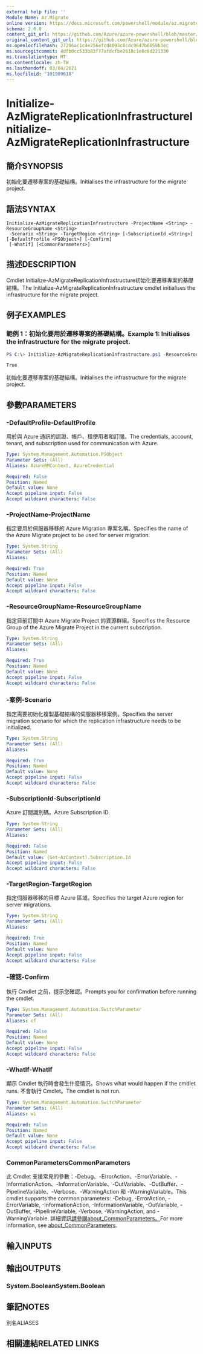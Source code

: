 ```yaml
---
external help file: ''
Module Name: Az.Migrate
online version: https://docs.microsoft.com/powershell/module/az.migrate/initialize-azmigratereplicationinfrastructure
schema: 2.0.0
content_git_url: https://github.com/Azure/azure-powershell/blob/master/src/Migrate/help/Initialize-AzMigrateReplicationInfrastructure.md
original_content_git_url: https://github.com/Azure/azure-powershell/blob/master/src/Migrate/help/Initialize-AzMigrateReplicationInfrastructure.md
ms.openlocfilehash: 27206ac1c4e256efcd4093c8cdc9647b6059b3ec
ms.sourcegitcommit: 4dfb0cc533b83f77afdcfbe2618c1e6c8d221330
ms.translationtype: MT
ms.contentlocale: zh-TW
ms.lasthandoff: 03/04/2021
ms.locfileid: "101909618"
---
```

# <span data-ttu-id="d5d7b-101">Initialize-AzMigrateReplicationInfrastructure</span><span class="sxs-lookup"><span data-stu-id="d5d7b-101">Initialize-AzMigrateReplicationInfrastructure</span></span>

## <span data-ttu-id="d5d7b-102">簡介</span><span class="sxs-lookup"><span data-stu-id="d5d7b-102">SYNOPSIS</span></span>
<span data-ttu-id="d5d7b-103">初始化要遷移專案的基礎結構。</span><span class="sxs-lookup"><span data-stu-id="d5d7b-103">Initialises the infrastructure for the migrate project.</span></span>

## <span data-ttu-id="d5d7b-104">語法</span><span class="sxs-lookup"><span data-stu-id="d5d7b-104">SYNTAX</span></span>

```
Initialize-AzMigrateReplicationInfrastructure -ProjectName <String> -ResourceGroupName <String>
 -Scenario <String> -TargetRegion <String> [-SubscriptionId <String>] [-DefaultProfile <PSObject>] [-Confirm]
 [-WhatIf] [<CommonParameters>]
```

## <span data-ttu-id="d5d7b-105">描述</span><span class="sxs-lookup"><span data-stu-id="d5d7b-105">DESCRIPTION</span></span>
<span data-ttu-id="d5d7b-106">Cmdlet Initialize-AzMigrateReplicationInfrastructure初始化要遷移專案的基礎結構。</span><span class="sxs-lookup"><span data-stu-id="d5d7b-106">The Initialize-AzMigrateReplicationInfrastructure cmdlet initialises the infrastructure for the migrate project.</span></span>

## <span data-ttu-id="d5d7b-107">例子</span><span class="sxs-lookup"><span data-stu-id="d5d7b-107">EXAMPLES</span></span>

### <span data-ttu-id="d5d7b-108">範例 1：初始化要用於遷移專案的基礎結構。</span><span class="sxs-lookup"><span data-stu-id="d5d7b-108">Example 1: Initialises the infrastructure for the migrate project.</span></span>
```powershell
PS C:\> Initialize-AzMigrateReplicationInfrastructure.ps1 -ResourceGroupName TestRG  -ProjectName TestProject -Vmwareagentless -TargetRegion centralus

True
```

<span data-ttu-id="d5d7b-109">初始化要遷移專案的基礎結構。</span><span class="sxs-lookup"><span data-stu-id="d5d7b-109">Initialises the infrastructure for the migrate project.</span></span>

## <span data-ttu-id="d5d7b-110">參數</span><span class="sxs-lookup"><span data-stu-id="d5d7b-110">PARAMETERS</span></span>

### <span data-ttu-id="d5d7b-111">-DefaultProfile</span><span class="sxs-lookup"><span data-stu-id="d5d7b-111">-DefaultProfile</span></span>
<span data-ttu-id="d5d7b-112">用於與 Azure 通訊的認證、帳戶、租使用者和訂閱。</span><span class="sxs-lookup"><span data-stu-id="d5d7b-112">The credentials, account, tenant, and subscription used for communication with Azure.</span></span>

```yaml
Type: System.Management.Automation.PSObject
Parameter Sets: (All)
Aliases: AzureRMContext, AzureCredential

Required: False
Position: Named
Default value: None
Accept pipeline input: False
Accept wildcard characters: False
```

### <span data-ttu-id="d5d7b-113">-ProjectName</span><span class="sxs-lookup"><span data-stu-id="d5d7b-113">-ProjectName</span></span>
<span data-ttu-id="d5d7b-114">指定要用於伺服器移移的 Azure Migration 專案名稱。</span><span class="sxs-lookup"><span data-stu-id="d5d7b-114">Specifies the name of the Azure Migrate project to be used for server migration.</span></span>

```yaml
Type: System.String
Parameter Sets: (All)
Aliases:

Required: True
Position: Named
Default value: None
Accept pipeline input: False
Accept wildcard characters: False
```

### <span data-ttu-id="d5d7b-115">-ResourceGroupName</span><span class="sxs-lookup"><span data-stu-id="d5d7b-115">-ResourceGroupName</span></span>
<span data-ttu-id="d5d7b-116">指定目前訂閱中 Azure Migrate Project 的資源群組。</span><span class="sxs-lookup"><span data-stu-id="d5d7b-116">Specifies the Resource Group of the Azure Migrate Project in the current subscription.</span></span>

```yaml
Type: System.String
Parameter Sets: (All)
Aliases:

Required: True
Position: Named
Default value: None
Accept pipeline input: False
Accept wildcard characters: False
```

### <span data-ttu-id="d5d7b-117">-案例</span><span class="sxs-lookup"><span data-stu-id="d5d7b-117">-Scenario</span></span>
<span data-ttu-id="d5d7b-118">指定需要初始化複製基礎結構的伺服器移移案例。</span><span class="sxs-lookup"><span data-stu-id="d5d7b-118">Specifies the server migration scenario for which the replication infrastructure needs to be initialized.</span></span>

```yaml
Type: System.String
Parameter Sets: (All)
Aliases:

Required: True
Position: Named
Default value: None
Accept pipeline input: False
Accept wildcard characters: False
```

### <span data-ttu-id="d5d7b-119">-SubscriptionId</span><span class="sxs-lookup"><span data-stu-id="d5d7b-119">-SubscriptionId</span></span>
<span data-ttu-id="d5d7b-120">Azure 訂閱識別碼。</span><span class="sxs-lookup"><span data-stu-id="d5d7b-120">Azure Subscription ID.</span></span>

```yaml
Type: System.String
Parameter Sets: (All)
Aliases:

Required: False
Position: Named
Default value: (Get-AzContext).Subscription.Id
Accept pipeline input: False
Accept wildcard characters: False
```

### <span data-ttu-id="d5d7b-121">-TargetRegion</span><span class="sxs-lookup"><span data-stu-id="d5d7b-121">-TargetRegion</span></span>
<span data-ttu-id="d5d7b-122">指定伺服器移移的目標 Azure 區域。</span><span class="sxs-lookup"><span data-stu-id="d5d7b-122">Specifies the target Azure region for server migrations.</span></span>

```yaml
Type: System.String
Parameter Sets: (All)
Aliases:

Required: True
Position: Named
Default value: None
Accept pipeline input: False
Accept wildcard characters: False
```

### <span data-ttu-id="d5d7b-123">-確認</span><span class="sxs-lookup"><span data-stu-id="d5d7b-123">-Confirm</span></span>
<span data-ttu-id="d5d7b-124">執行 Cmdlet 之前，提示您確認。</span><span class="sxs-lookup"><span data-stu-id="d5d7b-124">Prompts you for confirmation before running the cmdlet.</span></span>

```yaml
Type: System.Management.Automation.SwitchParameter
Parameter Sets: (All)
Aliases: cf

Required: False
Position: Named
Default value: None
Accept pipeline input: False
Accept wildcard characters: False
```

### <span data-ttu-id="d5d7b-125">-WhatIf</span><span class="sxs-lookup"><span data-stu-id="d5d7b-125">-WhatIf</span></span>
<span data-ttu-id="d5d7b-126">顯示 Cmdlet 執行時會發生什麼情況。</span><span class="sxs-lookup"><span data-stu-id="d5d7b-126">Shows what would happen if the cmdlet runs.</span></span>
<span data-ttu-id="d5d7b-127">不會執行 Cmdlet。</span><span class="sxs-lookup"><span data-stu-id="d5d7b-127">The cmdlet is not run.</span></span>

```yaml
Type: System.Management.Automation.SwitchParameter
Parameter Sets: (All)
Aliases: wi

Required: False
Position: Named
Default value: None
Accept pipeline input: False
Accept wildcard characters: False
```

### <span data-ttu-id="d5d7b-128">CommonParameters</span><span class="sxs-lookup"><span data-stu-id="d5d7b-128">CommonParameters</span></span>
<span data-ttu-id="d5d7b-129">此 Cmdlet 支援常見的參數：-Debug、-ErrorAction、-ErrorVariable、-InformationAction、-InformationVariable、-OutVariable、-OutBuffer、-PipelineVariable、-Verbose、-WarningAction 和 -WarningVariable。</span><span class="sxs-lookup"><span data-stu-id="d5d7b-129">This cmdlet supports the common parameters: -Debug, -ErrorAction, -ErrorVariable, -InformationAction, -InformationVariable, -OutVariable, -OutBuffer, -PipelineVariable, -Verbose, -WarningAction, and -WarningVariable.</span></span> <span data-ttu-id="d5d7b-130">詳細資訊[請參閱about_CommonParameters。](http://go.microsoft.com/fwlink/?LinkID=113216)</span><span class="sxs-lookup"><span data-stu-id="d5d7b-130">For more information, see [about_CommonParameters](http://go.microsoft.com/fwlink/?LinkID=113216).</span></span>

## <span data-ttu-id="d5d7b-131">輸入</span><span class="sxs-lookup"><span data-stu-id="d5d7b-131">INPUTS</span></span>

## <span data-ttu-id="d5d7b-132">輸出</span><span class="sxs-lookup"><span data-stu-id="d5d7b-132">OUTPUTS</span></span>

### <span data-ttu-id="d5d7b-133">System.Boolean</span><span class="sxs-lookup"><span data-stu-id="d5d7b-133">System.Boolean</span></span>

## <span data-ttu-id="d5d7b-134">筆記</span><span class="sxs-lookup"><span data-stu-id="d5d7b-134">NOTES</span></span>

<span data-ttu-id="d5d7b-135">別名</span><span class="sxs-lookup"><span data-stu-id="d5d7b-135">ALIASES</span></span>

## <span data-ttu-id="d5d7b-136">相關連結</span><span class="sxs-lookup"><span data-stu-id="d5d7b-136">RELATED LINKS</span></span>

